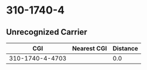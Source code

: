 # 310-1740-4
## Unrecognized Carrier


| CGI | Nearest CGI | Distance |
|-----|-------------|----------|
| 310-1740-4-4703 |  | 0.0 |
